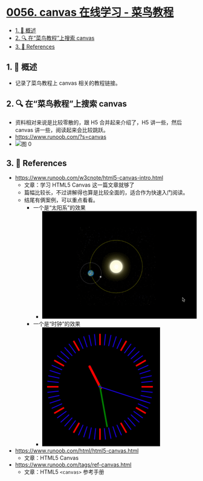 # [0056. canvas 在线学习 - 菜鸟教程](https://github.com/Tdahuyou/TNotes.canvas/tree/main/notes/0056.%20canvas%20%E5%9C%A8%E7%BA%BF%E5%AD%A6%E4%B9%A0%20-%20%E8%8F%9C%E9%B8%9F%E6%95%99%E7%A8%8B)

<!-- region:toc -->

- [1. 📝 概述](#1--概述)
- [2. 🔍 在“菜鸟教程”上搜索 canvas](#2--在菜鸟教程上搜索-canvas)
- [3. 🔗 References](#3--references)

<!-- endregion:toc -->

## 1. 📝 概述

- 记录了菜鸟教程上 canvas 相关的教程链接。

## 2. 🔍 在“菜鸟教程”上搜索 canvas

- 资料相对来说是比较零散的，跟 H5 合并起来介绍了，H5 讲一些，然后 canvas 讲一些，阅读起来会比较跳跃。
- https://www.runoob.com/?s=canvas
- ![图 0](https://cdn.jsdelivr.net/gh/Tdahuyou/imgs@main/2025-08-07-12-05-53.png)

## 3. 🔗 References

- https://www.runoob.com/w3cnote/html5-canvas-intro.html
  - 文章：学习 HTML5 Canvas 这一篇文章就够了
  - 篇幅比较长，不过讲解得也算是比较全面的，适合作为快速入门阅读。
  - 结尾有俩案例，可以重点看看。
    - 一个是“太阳系”的效果
      - ![](./assets/1.gif)
    - 一个是“时钟”的效果
      - ![](./assets/2.gif)
- https://www.runoob.com/html/html5-canvas.html
  - 文章：HTML5 Canvas
- https://www.runoob.com/tags/ref-canvas.html
  - 文章：HTML5 `<canvas>` 参考手册
